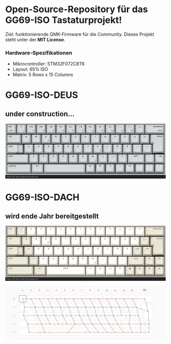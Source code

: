 
# Open-Source-Repository für das GG69-ISO Tastaturprojekt!
Ziel: funktionierende QMK-Firmware für die Community.
Dieses Projekt steht unter der **MIT License**.

### Hardware-Spezifikationen
* Mikrocontroller: STM32F072C8T6
* Layout: 65% ISO
* Matrix: 5 Rows x 15 Columns

# GG69-ISO-DEUS
## under construction...
![DACH LAYOUT](images/gg69_deus_keymaping.png)

# GG69-ISO-DACH
## wird ende Jahr bereitgestellt
![DACH LAYOUT](images/gg69_keymaping.png)


![DACH MATRIX](images/gg69_matrix.png)
